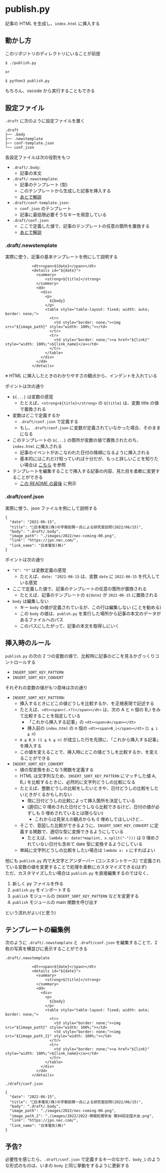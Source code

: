 # publish.py

記事の HTML を生成し、`index.html` に挿入する

## 動かし方

このリポジトリのディレクトリにいることが前提

```sh
$ ./publish.py

or

$ python3 publish.py
```

もちろん、vscode から実行することもできる

## 設定ファイル

`.draft` に次のように設定ファイルを置く

```
.draft
├── .body
├── .newstemplate
├── conf-template.json
└── conf.json
```

各設定ファイルは次の役割をもつ

- `.draft/.body`:
  - 記事の本文
- `.draft/.newstemplate`:
  - 記事のテンプレート (型)
  - このテンプレートから生成した記事を挿入する
  - [あとで解説](#draftnewstemplate)
- `.draft/conf-template.json`:
  - `conf.json` のテンプレート
  - 記事に最低限必要そうなキーを用意している
- `.draft/conf.json`:
  - ここで定義した値で、記事のテンプレートの任意の箇所を置換する
  - [あとで解説](#draftconfjson)

### .draft/.newstemplate

実際に使う、記事の基本テンプレートを例にして説明する

```
            <dt><span>${date}</span></dt>
            <details id="${date}">
              <summary>
                  <strong>${title}</strong>
              </summary>
              <dd>
                <div>
                  <p>
                    ${body}
                  </p>
                  <table style="table-layout: fixed; width: auto; border: none;">
                    <tr>
                      <td style="border: none;"><img src="${image_path}" style="width: 100%;"></td>
                    </tr>
                    <tr>
                      <td style="border: none;"><a href="${link}" style="width: 100%;">${link_name}</a></td>
                    </tr>
                  </table>
                </div>
              </dd>
            </details>
```
※ HTML に挿入したときのわかりやすさの観点から、インデントを入れている

ポイントは次の通り

- `${...}` は変数の感覚
  - たとえば、`<strong>${title}</strong>` の `${title}` は、変数 title の値で置換される
- 変数はどこで定義するか
  - `.draft/conf.json` で定義する
  - もし、`.draft/conf.json` に変数が定義されていなかった場合、そのままになる
- このテンプレートの `${...}` の箇所が変数の値で置換されたのち、`index.html` に挿入される
  - 記事のイベントがおこなわれた日付の降順になるように挿入される
  - 基本的にはこれだけ知っていれば十分だが、もっと詳しいことを知りたい場合は [こちら](#挿入時のルール) を参照
- テンプレートを編集することで挿入する記事の内容、見た目を柔軟に変更することができる
  - [この README の最後](#テンプレートの編集例) に例示

### .draft/conf.json

実際に使う、json ファイルを例にして説明する

```
{
  "date": "2022-06-15",
  "title": "📝日本電気(株)の宇都田賢一氏による研究室訪問(2022/06/15)",
  "body": ".draft/.body",
  "image_path": "./images/2022/nec-coming-00.png",
  "link": "https://jpn.nec.com/",
  "link_name": "日本電気(株)"
}
```

ポイントは次の通り

- `"X": "Y"` は変数定義の感覚
  - たとえば、`date: "2022-06-15` は、変数 `date` に `2022-06-15` を代入している感覚
- ここで定義した値で、記事のテンプレートの任意の箇所が置換される
  - たとえば、記事のテンプレートの `${date}` が `2022-06-15` に置換される
- `body` は編集しない
  - キー `body` の値が定義されているが、この行は編集しない (ことを勧める)
  - この `body` の値は、`publsh.py` を実行した場所から記事の本文のデータがあるファイルへのパス
  - このパスにしたがって、記事の本文を取得しにいく

## 挿入時のルール

`publish.py` の次の 2 つの変数の値で、比較時に記事のどこを見るかざっくりコントロールする

- `INSERT_SORT_KEY_PATTERN`
- `INSERT_SORT_KEY_CONVERT`

それぞれの変数の値がもつ意味は次の通り

- `INSERT_SORT_KEY_PATTERN`:
  - 挿入するときにどこの値どうしを比較するか、を正規表現で記述する
  - たとえば、`<dt><span>(.+?)</span></dt>` は、次の A と n 個の B_i をみて比較することを指定している
    - 「これから挿入する記事」の `<dt><span>A</span></dt>`
    - 挿入前の `index.html` の n 個の `<dt><span>B_i</span></dt>` (`1 ≦ i ≦ n`)
  - `A ≧ B_k (1 ≦ k ≦ n)` が成立した行を先頭に、「これから挿入する記事」を挿入する
  - この値を変えることで、挿入時にどこの値どうしを比較するか、を変えることができる
- `INSERT_SORT_KEY_CONVERT`
  - 値の型変換をおこなう関数を定義する
  - HTML は文字列なため、`INSERT_SORT_KEY_PATTERN` にマッチした値 A, B_i を比較するときに、必然的に文字列どうしの比較になる
  - たとえば、整数どうしの比較をしたいときや、日付どうしの比較をしたいときがくるかもしれない
    - 現に日付どうしの比較によって挿入箇所を決定している
    - (適切に 0 埋めされた日付どうしなら比較できるけど、日付の値が必ずしも 0 埋めされているとは限らない)
      - これからは見栄えの観点からも 0 埋めしてほしいけど...
  - そこで、意図した比較ができるように、`INSERT_SORT_KEY_CONVERT` に定義する関数で、適切な型に変換できるようにしている
    - たとえば、`lambda x: date(*map(int, x.split("-")))` は 0 埋めされていない日付も含めて date 型に変換するようにしている
  - 単純に文字列どうしの比較をしたい場合は `lambda x: x` にすればよい

他にも `publish.py` 内で大文字とアンダーバー (コンスタントケース) で定義されている変数の値を変更することで処理を柔軟にカスタマイズできる(はず)  
ただ、カスタマイズしたい場合は `publish.py` を直接編集するのではなく、
1. 新しく py ファイルを作る
2. `publish.py` をインポートする
3. `publish` モジュールの `INSERT_SORT_KEY_PATTERN` などを変更する
4. `publish` モジュールの main 関数を呼び出す

という流れがよい(と思う)

## テンプレートの編集例

次のように `.draft/.newstemplate` と `.draft/conf.json` を編集することで、2 枚の写真を横並びに表示することができる

`.draft/.newstemplate`
```
            <dt><span>${date}</span></dt>
            <details id="${date}">
              <summary>
                  <strong>${title}</strong>
              </summary>
              <dd>
                <div>
                  <p>
                    ${body}
                  </p>
                  <table style="table-layout: fixed; width: auto; border: none;">
                    <tr>
                      <td style="border: none;"><img src="${image_path}" style="width: 100%;"></td>
                      <td style="border: none;"><img src="${image_path_2}" style="width: 100%;"></td>
                    </tr>
                    <tr>
                      <td style="border: none;"><a href="${link}" style="width: 100%;">${link_name}</a></td>
                    </tr>
                  </table>
                </div>
              </dd>
            </details>
```

`./draft/conf.json`
```
{
  "date": "2022-06-15",
  "title": "📝日本電気(株)の宇都田賢一氏による研究室訪問(2022/06/15)",
  "body": ".draft/.body",
  "image_path": "./images/2022/nec-coming-00.png",
  "image_path_2": "./images/2022/2022-情報処理学会 第84回全国大会.png",
  "link": "https://jpn.nec.com/",
  "link_name": "日本電気(株)"
}
```

## 予告?

必要性を感じたら、`.draft/conf.json` で定義するキーのなかで、`body_1` のような形式のものは、いまの `body` と同じ挙動をするように更新する
